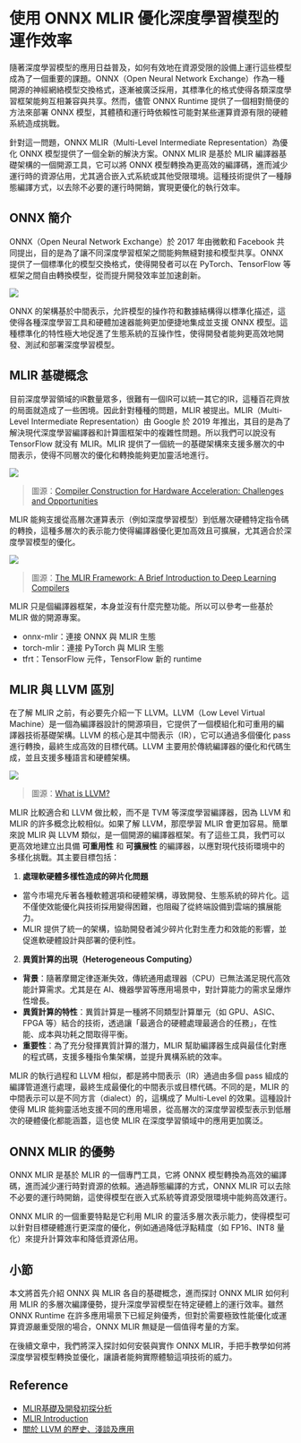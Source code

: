 
# 使用 ONNX MLIR 優化深度學習模型的運作效率
隨著深度學習模型的應用日益普及，如何有效地在資源受限的設備上運行這些模型成為了一個重要的課題。ONNX（Open Neural Network Exchange）作為一種開源的神經網絡模型交換格式，逐漸被廣泛採用，其標準化的格式使得各類深度學習框架能夠互相兼容與共享。然而，儘管 ONNX Runtime 提供了一個相對簡便的方法來部署 ONNX 模型，其體積和運行時依賴性可能對某些運算資源有限的硬體系統造成挑戰。

針對這一問題，ONNX MLIR（Multi-Level Intermediate Representation）為優化 ONNX 模型提供了一個全新的解決方案。ONNX MLIR 是基於 MLIR 編譯器基礎架構的一個開源工具，它可以將 ONNX 模型轉換為更高效的編譯碼，進而減少運行時的資源佔用，尤其適合嵌入式系統或其他受限環境。這種技術提供了一種靜態編譯方式，以去除不必要的運行時開銷，實現更優化的執行效率。

## ONNX 簡介
ONNX（Open Neural Network Exchange）於 2017 年由微軟和 Facebook 共同提出，目的是為了讓不同深度學習框架之間能夠無縫對接和模型共享。ONNX 提供了一個標準化的模型交換格式，使得開發者可以在 PyTorch、TensorFlow 等框架之間自由轉換模型，從而提升開發效率並加速創新。

![](https://www.aurigait.com/wp-content/uploads/2023/01/1_unnamed.png)

ONNX 的架構基於中間表示，允許模型的操作符和數據結構得以標準化描述，這使得各種深度學習工具和硬體加速器能夠更加便捷地集成並支援 ONNX 模型。這種標準化的特性極大地促進了生態系統的互操作性，使得開發者能夠更高效地開發、測試和部署深度學習模型。

## MLIR 基礎概念
目前深度學習領域的IR數量眾多，很難有一個IR可以統一其它的IR，這種百花齊放的局面就造成了一些困境。因此針對種種的問題，MLIR 被提出。MLIR（Multi-Level Intermediate Representation）由 Google 於 2019 年推出，其目的是為了解決現代深度學習編譯器和計算圖框架中的複雜性問題。所以我們可以說没有 TensorFlow 就没有 MLIR。MLIR 提供了一個統一的基礎架構來支援多層次的中間表示，使得不同層次的優化和轉換能夠更加靈活地進行。

![](https://www.tensorflow.org/mlir/images/mlir-infra.svg)
> 圖源：[Compiler Construction for Hardware Acceleration: Challenges and Opportunities](https://mlhardware.github.io/2020/mlir-albert-cohen.pdf)

MLIR 能夠支援從高層次運算表示（例如深度學習模型）到低層次硬體特定指令碼的轉換，這種多層次的表示能力使得編譯器優化更加高效且可擴展，尤其適合於深度學習模型的優化。

![](https://files.speakerdeck.com/presentations/0ae89b2e54fd453291950270f4c1f4ab/slide_21.jpg)
> 圖源：[The MLIR Framework: A Brief Introduction to Deep Learning Compilers](https://speakerdeck.com/dafnamordechai/the-mlir-framework-a-brief-introduction-to-deep-learning-compilers?slide=22)

MLIR 只是個編譯器框架，本身並沒有什麼完整功能。所以可以參考一些基於 MLIR 做的開源專案。

- onnx-mlir：連接 ONNX 與 MLIR 生態
- torch-mlir：連接 PyTorch 與 MLIR 生態
- tfrt：TensorFlow 元件，TensorFlow 新的 runtime

## MLIR 與 LLVM 區別
在了解 MLIR 之前，有必要先介紹一下 LLVM。LLVM（Low Level Virtual Machine）是一個為編譯器設計的開源項目，它提供了一個模組化和可重用的編譯器技術基礎架構。LLVM 的核心是其中間表示（IR），它可以通過多個優化 pass 進行轉換，最終生成高效的目標代碼。LLVM 主要用於傳統編譯器的優化和代碼生成，並且支援多種語言和硬體架構。

![](https://cdn.prod.website-files.com/620d42e86cb8ec4d0839e59d/620d42e96cb8ec53c539ef17_c47cbc8cca9448df840b6c203a38ab8d.jpeg)
> 圖源：[What is LLVM?](https://www.heavy.ai/technical-glossary/llvm)

MLIR 比較適合和 LLVM 做比較，而不是 TVM 等深度學習編譯器，因為 LLVM 和 MLIR 的許多概念比較相似。如果了解 LLVM，那麼學習 MLIR 會更加容易。簡單來說 MLIR 與 LLVM 類似，是一個開源的編譯器框架。有了這些工具，我們可以更高效地建立出具備 **可重用性** 和 **可擴展性** 的編譯器，以應對現代技術環境中的多樣化挑戰。其主要目標包括：

1. **處理軟硬體多樣性造成的碎片化問題**
- 當今市場充斥著各種軟體選項和硬體架構，導致開發、生態系統的碎片化。這不僅使效能優化與技術採用變得困難，也阻礙了從終端設備到雲端的擴展能力。
- MLIR 提供了統一的架構，協助開發者減少碎片化對生產力和效能的影響，並促進軟硬體設計與部署的便利性。

2. **異質計算的出現（Heterogeneous Computing）**
- **背景**：隨著摩爾定律逐漸失效，傳統通用處理器（CPU）已無法滿足現代高效能計算需求。尤其是在 AI、機器學習等應用場景中，對計算能力的需求呈爆炸性增長。
- **異質計算的特性**：異質計算是一種將不同類型計算單元（如 GPU、ASIC、FPGA 等）結合的技術，透過讓「最適合的硬體處理最適合的任務」，在性能、成本與功耗之間取得平衡。
- **重要性**：為了充分發揮異質計算的潛力，MLIR 幫助編譯器生成與最佳化對應的程式碼，支援多種指令集架構，並提升異構系統的效率。

MLIR 的執行過程和 LLVM 相似，都是將中間表示（IR）通過由多個 pass 組成的編譯管道進行處理，最終生成最優化的中間表示或目標代碼。不同的是，MLIR 的中間表示可以是不同方言（dialect）的，這構成了 Multi-Level 的效果。這種設計使得 MLIR 能夠靈活地支援不同的應用場景，從高層次的深度學習模型表示到低層次的硬體優化都能涵蓋，這也使 MLIR 在深度學習領域中的應用更加廣泛。

## ONNX MLIR 的優勢
ONNX MLIR 是基於 MLIR 的一個專門工具，它將 ONNX 模型轉換為高效的編譯碼，進而減少運行時對資源的依賴。通過靜態編譯的方式，ONNX MLIR 可以去除不必要的運行時開銷，這使得模型在嵌入式系統等資源受限環境中能夠高效運行。

ONNX MLIR 的一個重要特點是它利用 MLIR 的靈活多層次表示能力，使得模型可以針對目標硬體進行更深度的優化，例如通過降低浮點精度（如 FP16、INT8 量化）來提升計算效率和降低資源佔用。


## 小節
本文將首先介紹 ONNX 與 MLIR 各自的基礎概念，進而探討 ONNX MLIR 如何利用 MLIR 的多層次編譯優勢，提升深度學習模型在特定硬體上的運行效率。雖然 ONNX Runtime 在許多應用場景下已經足夠優秀，但對於需要極致性能優化或運算資源嚴重受限的場合，ONNX MLIR 無疑是一個值得考量的方案。

在後續文章中，我們將深入探討如何安裝與實作 ONNX MLIR，手把手教學如何將深度學習模型轉換並優化，讓讀者能夠實際體驗這項技術的威力。


## Reference
- [MLIR基礎及開發初探分析](https://www.cnblogs.com/wujianming-110117/p/17288776.html)
- [MLIR Introduction](https://lovelessless99.github.io/coding-hub/blogs/MLIR/MLIR.html)
- [關於 LLVM 的歷史、淺談及應用](https://lovelessless99.github.io/coding-hub/blogs/LLVM/LLVM_intro.html)